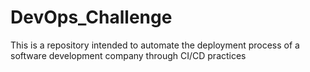 # DevOps_Challenge
This is a repository intended to automate the deployment process of a software development company through CI/CD practices
